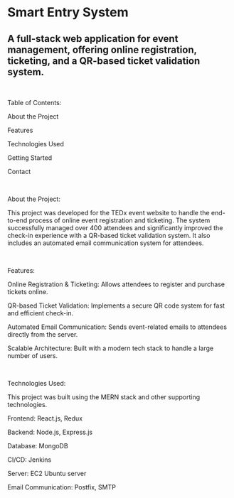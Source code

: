 # Smart Entry System

## A full-stack web application for event management, offering online registration, ticketing, and a QR-based ticket validation system.

<br>

Table of Contents:

About the Project

Features

Technologies Used

Getting Started

Contact

<br>

About the Project:

This project was developed for the TEDx event website to handle the end-to-end process of online event registration and ticketing. The system successfully managed over 400 attendees and significantly improved the check-in experience with a QR-based ticket validation system. It also includes an automated email communication system for attendees.

<br>

Features:

Online Registration & Ticketing: Allows attendees to register and purchase tickets online.

QR-based Ticket Validation: Implements a secure QR code system for fast and efficient check-in.

Automated Email Communication: Sends event-related emails to attendees directly from the server.

Scalable Architecture: Built with a modern tech stack to handle a large number of users.

<br>

Technologies Used:

This project was built using the MERN stack and other supporting technologies.

Frontend: React.js, Redux

Backend: Node.js, Express.js

Database: MongoDB

CI/CD: Jenkins

Server: EC2 Ubuntu server

Email Communication: Postfix, SMTP

<br>
